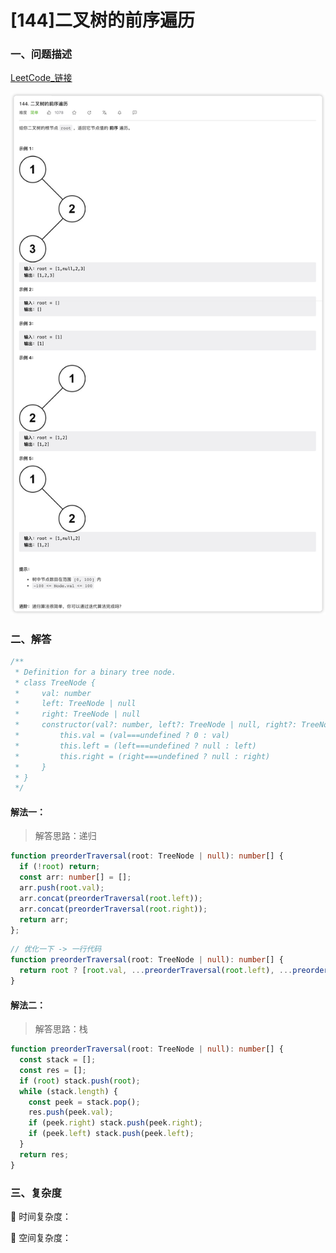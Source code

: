 # [144]二叉树的前序遍历

### 一、问题描述

[LeetCode_链接](https://leetcode.cn/problems/binary-tree-preorder-traversal/)

<img src="https://github.com/iamzjt-front-end/algorithm-study/blob/main/docs/images/question/144.二叉树的前序遍历.png" width="1200" alt="144.二叉树的前序遍历.png"/>

### 二、解答

```ts
/**
 * Definition for a binary tree node.
 * class TreeNode {
 *     val: number
 *     left: TreeNode | null
 *     right: TreeNode | null
 *     constructor(val?: number, left?: TreeNode | null, right?: TreeNode | null) {
 *         this.val = (val===undefined ? 0 : val)
 *         this.left = (left===undefined ? null : left)
 *         this.right = (right===undefined ? null : right)
 *     }
 * }
 */
```

#### 解法一：

> 解答思路：递归

```ts
function preorderTraversal(root: TreeNode | null): number[] {
  if (!root) return;
  const arr: number[] = [];
  arr.push(root.val);
  arr.concat(preorderTraversal(root.left));
  arr.concat(preorderTraversal(root.right));
  return arr;
};
```

```ts
// 优化一下 -> 一行代码
function preorderTraversal(root: TreeNode | null): number[] {
  return root ? [root.val, ...preorderTraversal(root.left), ...preorderTraversal(root.right)] : [];
}
```

#### 解法二：

> 解答思路：栈

```ts
function preorderTraversal(root: TreeNode | null): number[] {
  const stack = [];
  const res = [];
  if (root) stack.push(root);
  while (stack.length) {
    const peek = stack.pop();
    res.push(peek.val);
    if (peek.right) stack.push(peek.right);
    if (peek.left) stack.push(peek.left);
  }
  return res;
}
```

### 三、复杂度

🔸 时间复杂度：

🔸 空间复杂度： 

